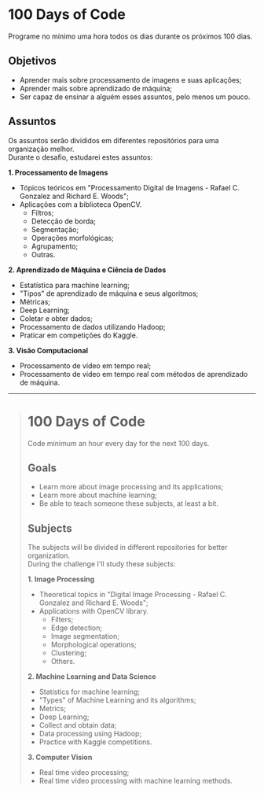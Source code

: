 # 100 Days of Code

Programe no mínimo uma hora todos os dias durante os próximos 100 dias.

## Objetivos

- Aprender mais sobre  processamento de imagens e suas aplicações;  
- Aprender mais sobre aprendizado de máquina;  
- Ser capaz de ensinar a alguém esses assuntos, pelo menos um pouco.

## Assuntos

Os assuntos serão divididos em diferentes repositórios para uma organização melhor.  
Durante o desafio, estudarei estes assuntos:

**1. Processamento de Imagens**  
  - Tópicos teóricos em "Processamento Digital de Imagens - Rafael C. Gonzalez and Richard E. Woods";  
  - Aplicações com a biblioteca OpenCV.  
    - Filtros;  
    - Detecção de borda;  
    - Segmentação;  
    - Operações morfológicas;  
    - Agrupamento;  
    - Outras.  

**2. Aprendizado de Máquina e Ciência de Dados**  
  - Estatística para machine learning;  
  - "Tipos" de aprendizado de máquina e seus algoritmos;  
  - Métricas;  
  - Deep Learning;  
  - Coletar e obter dados;  
  - Processamento de dados utilizando Hadoop;  
  - Praticar em competições do Kaggle. 
  
**3. Visão Computacional**  
  - Processamento de vídeo em tempo real;  
  - Processamento de vídeo em tempo real com métodos de aprendizado de máquina.  

***

> # 100 Days of Code
> 
> Code minimum an hour every day for the next 100 days.
> 
> ## Goals
> 
> - Learn more about image processing and its applications;  
> - Learn more about machine learning;
> - Be able to teach someone these subjects, at least a bit.
> 
> ## Subjects
> 
> The subjects will be divided in different repositories for better organization.  
> During the challenge I'll study these subjects:
> 
> **1. Image Processing**  
>   - Theoretical topics in "Digital Image Processing - Rafael C. Gonzalez and Richard E. Woods";  
>   - Applications with OpenCV library.  
>     - Filters;  
>     - Edge detection;  
>     - Image segmentation;  
>     - Morphological operations;  
>     - Clustering;  
>     - Others.  
>     
> **2. Machine Learning and Data Science**  
>   - Statistics for machine learning;  
>   - "Types" of Machine Learning and its algorithms;  
>   - Metrics;  
>   - Deep Learning;  
>   - Collect and obtain data;  
>   - Data processing using Hadoop;  
>   - Practice with Kaggle competitions.  
> 
> **3. Computer Vision**  
>   - Real time video processing;  
>   - Real time video processing with machine learning methods. 
